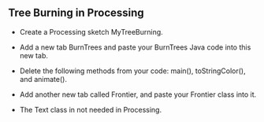 ## Tree Burning in Processing

- Create a Processing sketch MyTreeBurning.

- Add a new tab BurnTrees and paste your BurnTrees Java code into this new tab.

- Delete the following methods from your code: main(), toStringColor(), and animate().

- Add another new tab called Frontier, and paste your Frontier class into it.

- The Text class in not needed in Processing.

